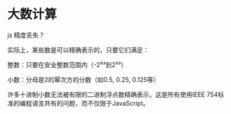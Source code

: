 # 大数计算

js 精度丢失？

实际上，某些数是可以精确表示的，只要它们满足：

整数：只要在安全整数范围内（-2⁵³到2⁵³）

小数：分母是2的幂次方的分数（如0.5, 0.25, 0.125等）

许多十进制小数无法被有限的二进制浮点数精确表示，这是所有使用IEEE 754标准的编程语言共有的问题，而不仅限于JavaScript。

